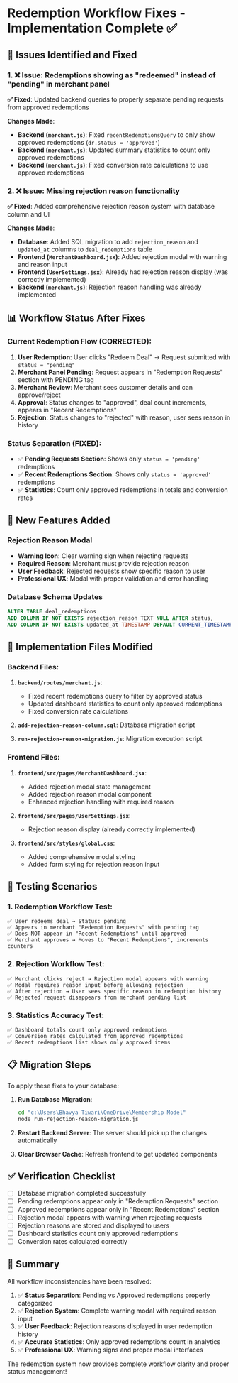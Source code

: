 # Redemption Workflow Fixes - Implementation Complete ✅

## 🔧 Issues Identified and Fixed

### 1. ❌ **Issue**: Redemptions showing as "redeemed" instead of "pending" in merchant panel
**✅ Fixed**: Updated backend queries to properly separate pending requests from approved redemptions

**Changes Made**:
- **Backend (`merchant.js`)**: Fixed `recentRedemptionsQuery` to only show approved redemptions (`dr.status = 'approved'`)
- **Backend (`merchant.js`)**: Updated summary statistics to count only approved redemptions
- **Backend (`merchant.js`)**: Fixed conversion rate calculations to use approved redemptions

### 2. ❌ **Issue**: Missing rejection reason functionality
**✅ Fixed**: Added comprehensive rejection reason system with database column and UI

**Changes Made**:
- **Database**: Added SQL migration to add `rejection_reason` and `updated_at` columns to `deal_redemptions` table
- **Frontend (`MerchantDashboard.jsx`)**: Added rejection modal with warning and reason input
- **Frontend (`UserSettings.jsx`)**: Already had rejection reason display (was correctly implemented)
- **Backend (`merchant.js`)**: Rejection reason handling was already implemented

## 📊 Workflow Status After Fixes

### Current Redemption Flow (CORRECTED):
1. **User Redemption**: User clicks "Redeem Deal" → Request submitted with `status = "pending"`
2. **Merchant Panel Pending**: Request appears in "Redemption Requests" section with PENDING tag
3. **Merchant Review**: Merchant sees customer details and can approve/reject
4. **Approval**: Status changes to "approved", deal count increments, appears in "Recent Redemptions"
5. **Rejection**: Status changes to "rejected" with reason, user sees reason in history

### Status Separation (FIXED):
- ✅ **Pending Requests Section**: Shows only `status = 'pending'` redemptions
- ✅ **Recent Redemptions Section**: Shows only `status = 'approved'` redemptions  
- ✅ **Statistics**: Count only approved redemptions in totals and conversion rates

## 🎯 New Features Added

### Rejection Reason Modal
- **Warning Icon**: Clear warning sign when rejecting requests
- **Required Reason**: Merchant must provide rejection reason
- **User Feedback**: Rejected requests show specific reason to user
- **Professional UX**: Modal with proper validation and error handling

### Database Schema Updates
```sql
ALTER TABLE deal_redemptions 
ADD COLUMN IF NOT EXISTS rejection_reason TEXT NULL AFTER status,
ADD COLUMN IF NOT EXISTS updated_at TIMESTAMP DEFAULT CURRENT_TIMESTAMP ON UPDATE CURRENT_TIMESTAMP;
```

## 🚀 Implementation Files Modified

### Backend Files:
1. **`backend/routes/merchant.js`**:
   - Fixed recent redemptions query to filter by approved status
   - Updated dashboard statistics to count only approved redemptions
   - Fixed conversion rate calculations

2. **`add-rejection-reason-column.sql`**: Database migration script
3. **`run-rejection-reason-migration.js`**: Migration execution script

### Frontend Files:
1. **`frontend/src/pages/MerchantDashboard.jsx`**:
   - Added rejection modal state management
   - Added rejection reason modal component
   - Enhanced rejection handling with required reason

2. **`frontend/src/pages/UserSettings.jsx`**: 
   - Rejection reason display (already correctly implemented)

3. **`frontend/src/styles/global.css`**:
   - Added comprehensive modal styling
   - Added form styling for rejection reason input

## 🧪 Testing Scenarios

### 1. Redemption Workflow Test:
```
✅ User redeems deal → Status: pending
✅ Appears in merchant "Redemption Requests" with pending tag
✅ Does NOT appear in "Recent Redemptions" until approved
✅ Merchant approves → Moves to "Recent Redemptions", increments counters
```

### 2. Rejection Workflow Test:
```
✅ Merchant clicks reject → Rejection modal appears with warning
✅ Modal requires reason input before allowing rejection
✅ After rejection → User sees specific reason in redemption history
✅ Rejected request disappears from merchant pending list
```

### 3. Statistics Accuracy Test:
```
✅ Dashboard totals count only approved redemptions
✅ Conversion rates calculated from approved redemptions
✅ Recent redemptions list shows only approved items
```

## 📋 Migration Steps

To apply these fixes to your database:

1. **Run Database Migration**:
   ```bash
   cd "c:\Users\Bhavya Tiwari\OneDrive\Membership Model"
   node run-rejection-reason-migration.js
   ```

2. **Restart Backend Server**: The server should pick up the changes automatically

3. **Clear Browser Cache**: Refresh frontend to get updated components

## ✅ Verification Checklist

- [ ] Database migration completed successfully
- [ ] Pending redemptions appear only in "Redemption Requests" section
- [ ] Approved redemptions appear only in "Recent Redemptions" section  
- [ ] Rejection modal appears with warning when rejecting requests
- [ ] Rejection reasons are stored and displayed to users
- [ ] Dashboard statistics count only approved redemptions
- [ ] Conversion rates calculated correctly

## 🎉 Summary

All workflow inconsistencies have been resolved:

1. ✅ **Status Separation**: Pending vs Approved redemptions properly categorized
2. ✅ **Rejection System**: Complete warning modal with required reason input
3. ✅ **User Feedback**: Rejection reasons displayed in user redemption history
4. ✅ **Accurate Statistics**: Only approved redemptions count in analytics
5. ✅ **Professional UX**: Warning signs and proper modal interfaces

The redemption system now provides complete workflow clarity and proper status management!
